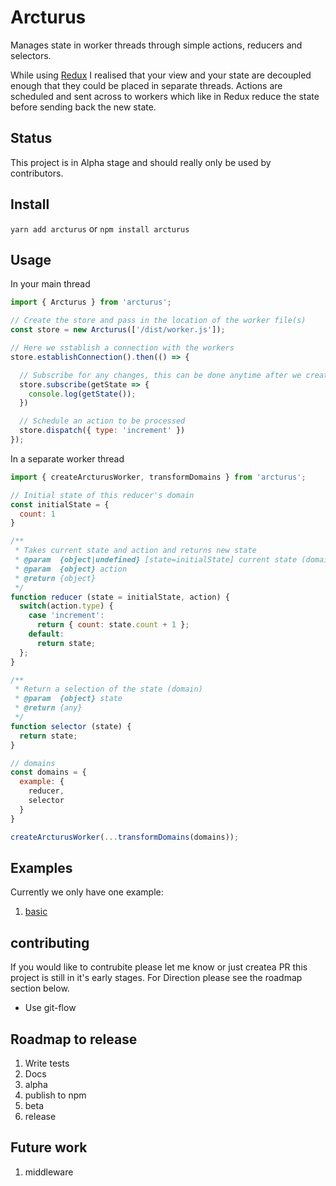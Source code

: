 # Arcturus
Manages state in worker threads through simple actions, reducers and selectors.

While using [Redux](https://github.com/reactjs/redux) I realised that your view and your state are decoupled enough that they could be placed in separate threads. Actions are scheduled and sent across to workers which like in Redux reduce the state before sending back the new state.

## Status
This project is in Alpha stage and should really only be used by contributors.

## Install
`yarn add arcturus` or `npm install arcturus`

## Usage
In your main thread
```js
import { Arcturus } from 'arcturus';

// Create the store and pass in the location of the worker file(s)
const store = new Arcturus(['/dist/worker.js']);

// Here we sstablish a connection with the workers
store.establishConnection().then(() => {

  // Subscribe for any changes, this can be done anytime after we create the store
  store.subscribe(getState => {
    console.log(getState());
  })

  // Schedule an action to be processed
  store.dispatch({ type: 'increment' })
});
```

In a separate worker thread
```js
import { createArcturusWorker, transformDomains } from 'arcturus';

// Initial state of this reducer's domain
const initialState = {
  count: 1
}

/**
 * Takes current state and action and returns new state
 * @param  {object|undefined} [state=initialState] current state (domain)
 * @param  {object} action
 * @return {object}
 */
function reducer (state = initialState, action) {
  switch(action.type) {
    case 'increment':
      return { count: state.count + 1 };
    default:
      return state;
  };
}

/**
 * Return a selection of the state (domain)
 * @param  {object} state
 * @return {any}
 */
function selector (state) {
  return state;
}

// domains
const domains = {
  example: {
    reducer,
    selector
  }
}

createArcturusWorker(...transformDomains(domains));
```

## Examples
Currently we only have one example:

1. [basic](https://github.com/colemanator/arcturus/blob/master/examples/basic/)

## contributing
If you would like to contrubite please let me know or just createa PR this project is still in it's early stages.
For Direction please see the roadmap section below.

* Use git-flow

## Roadmap to release

1. Write tests
2. Docs
3. alpha
4. publish to npm
5. beta
6. release

## Future work
1. middleware
